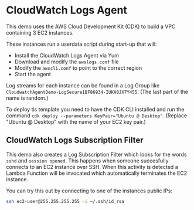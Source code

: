 # CloudWatch Logs Agent

This demo uses the AWS Cloud Development Kit (CDK) to build a VPC containing 3 EC2 instances.

These instances run a userdata script during start-up that will:

- Install the CloudWatch Logs Agent via Yum
- Download and modify the `awslogs.conf` file
- Modify the `awscli.conf` to point to the correct region
- Start the agent

Log streams for each instance can be found in a Log Group like `CloudwatchAgentDemo-LogSecure1BF86934-IUKA0JX7Y455`. (The last part of the name is random.)

To deploy tis template you need to have the CDK CLI installed and run the command `cdk deploy --parameters KeyPair="Ubuntu @ Desktop"`. (Replace "Ubuntu @ Desktop" with the name of your EC2 key pair.)

## CloudWatch Logs Subscription Filter

This demo also creates a Log Subscription Filter which looks for the words `sshd` and `session opened`. This happens when someone succesfully connects to an EC2 instance over SSH. When this activity is detected a Lambda Function will be invocated which automatically terminates the EC2 instance.

You can try this out by connecting to one of the instances public IPs:

```bash
ssh ec2-user@255.255.255.255 -i ~/.ssh/id_rsa
```
